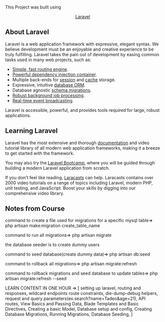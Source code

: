 This Project was built using 
<p align="center"><a href="https://laravel.com" target="_blank">Laravel</a></p>

## About Laravel

Laravel is a web application framework with expressive, elegant syntax. We believe development must be an enjoyable and creative experience to be truly fulfilling. Laravel takes the pain out of development by easing common tasks used in many web projects, such as:

- [Simple, fast routing engine](https://laravel.com/docs/routing).
- [Powerful dependency injection container](https://laravel.com/docs/container).
- Multiple back-ends for [session](https://laravel.com/docs/session) and [cache](https://laravel.com/docs/cache) storage.
- Expressive, intuitive [database ORM](https://laravel.com/docs/eloquent).
- Database agnostic [schema migrations](https://laravel.com/docs/migrations).
- [Robust background job processing](https://laravel.com/docs/queues).
- [Real-time event broadcasting](https://laravel.com/docs/broadcasting).

Laravel is accessible, powerful, and provides tools required for large, robust applications.

## Learning Laravel

Laravel has the most extensive and thorough [documentation](https://laravel.com/docs) and video tutorial library of all modern web application frameworks, making it a breeze to get started with the framework.

You may also try the [Laravel Bootcamp](https://bootcamp.laravel.com), where you will be guided through building a modern Laravel application from scratch.

If you don't feel like reading, [Laracasts](https://laracasts.com) can help. Laracasts contains over 2000 video tutorials on a range of topics including Laravel, modern PHP, unit testing, and JavaScript. Boost your skills by digging into our comprehensive video library.

## Notes from Course
command to create a file used for migrations for a specific mysql table=> php artisan make:migration create_table_name

command to run all migrations=> php artisan migrate

the database seeder is to create dummy users

command to seed database(create dummy data)=> php artisan db:seed

command to rollback all migrations=> php artisan migrate:refresh

command to rollback migrations and seed database to update tables=> php artisan migrate:refresh --seed

LEARN CONTENT IN ONE HOUR => [
    setting up laravel, 
    routing and responses,
    wildcard endpoints
    route constraints,
    die-dump-debug helpers,
    request and query parameters(ex.search?name=Tadeo&age=21),
    API routes,
    View Basics and Passing Data,
    Blade Templates and Basic Directives,
    Creating a basic Model,
    Database setup and config,
    Creating Database Migrations,
    Running Migrations,
    Database Seeding,
]
